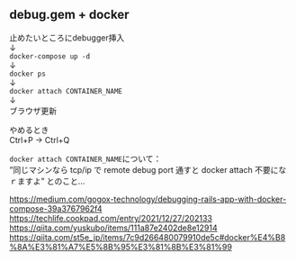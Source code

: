 ## debug.gem + docker
止めたいところにdebugger挿入  
↓  
`docker-compose up -d`  
↓  
`docker ps`   
↓  
`docker attach CONTAINER_NAME`  
↓  
ブラウザ更新  

やめるとき  
Ctrl+P -> Ctrl+Q

`docker attach CONTAINER_NAME`について：  
”同じマシンなら tcp/ip で remote debug port 通すと docker attach 不要になｒますよ” とのこと…

https://medium.com/gogox-technology/debugging-rails-app-with-docker-compose-39a3767962f4
https://techlife.cookpad.com/entry/2021/12/27/202133  
https://qiita.com/yuskubo/items/111a87e2402de8e12914
https://qiita.com/st5e_jp/items/7c9d266480079910de5c#docker%E4%B8%8A%E3%81%A7%E5%8B%95%E3%81%8B%E3%81%99

